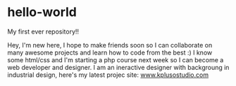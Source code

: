 # hello-world
My first ever repository!!

Hey, I'm new here, I hope to make friends soon so I can collaborate on many awesome projects and learn how to code from the best :)
I know some html/css and I'm starting a php course next week so I can become a web developer and designer. 
I am an ineractive designer with backgroung in industrial design, here's my latest projec site: www.kplusostudio.com

